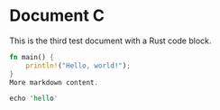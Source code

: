 # Document C

This is the third test document with a Rust code block.

```rust
fn main() {
    println!("Hello, world!");
}
More markdown content.

echo 'hello'